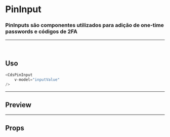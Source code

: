 # PinInput

### PinInputs são componentes utilizados para adição de one-time passwords e códigos de 2FA

---

<br>


## Uso

```js
<CdsPinInput
	v-model="inputValue"
/>
```

---

## Preview

<PreviewBuilder
	:args
	:component="CdsPinInput"
	:events
/>

---

## Props

<APITable
	name="PinInput"
	section="props"
/>
<br>

<script setup>
import { ref } from 'vue';
import CdsPinInput from '@/components/PinInput.vue';

const events = [
	'update:modelValue'
];

const args = ref({});
</script>
